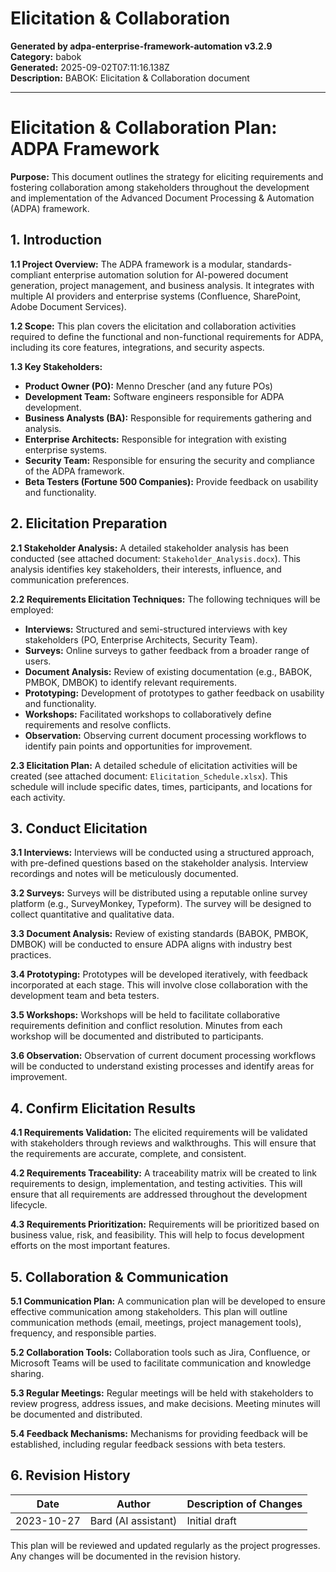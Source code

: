 # Elicitation & Collaboration

**Generated by adpa-enterprise-framework-automation v3.2.9**  
**Category:** babok  
**Generated:** 2025-09-02T07:11:16.138Z  
**Description:** BABOK: Elicitation & Collaboration document

---

# Elicitation & Collaboration Plan: ADPA Framework

**Purpose:** This document outlines the strategy for eliciting requirements and fostering collaboration among stakeholders throughout the development and implementation of the Advanced Document Processing & Automation (ADPA) framework.

## 1. Introduction

**1.1 Project Overview:** The ADPA framework is a modular, standards-compliant enterprise automation solution for AI-powered document generation, project management, and business analysis.  It integrates with multiple AI providers and enterprise systems (Confluence, SharePoint, Adobe Document Services).

**1.2 Scope:** This plan covers the elicitation and collaboration activities required to define the functional and non-functional requirements for ADPA, including its core features, integrations, and security aspects.

**1.3 Key Stakeholders:**

* **Product Owner (PO):** Menno Drescher (and any future POs)
* **Development Team:**  Software engineers responsible for ADPA development.
* **Business Analysts (BA):** Responsible for requirements gathering and analysis.
* **Enterprise Architects:**  Responsible for integration with existing enterprise systems.
* **Security Team:** Responsible for ensuring the security and compliance of the ADPA framework.
* **Beta Testers (Fortune 500 Companies):**  Provide feedback on usability and functionality.


## 2. Elicitation Preparation

**2.1 Stakeholder Analysis:**  A detailed stakeholder analysis has been conducted (see attached document:  `Stakeholder_Analysis.docx`). This analysis identifies key stakeholders, their interests, influence, and communication preferences.

**2.2 Requirements Elicitation Techniques:** The following techniques will be employed:

* **Interviews:**  Structured and semi-structured interviews with key stakeholders (PO, Enterprise Architects, Security Team).
* **Surveys:**  Online surveys to gather feedback from a broader range of users.
* **Document Analysis:** Review of existing documentation (e.g., BABOK, PMBOK, DMBOK) to identify relevant requirements.
* **Prototyping:**  Development of prototypes to gather feedback on usability and functionality.
* **Workshops:**  Facilitated workshops to collaboratively define requirements and resolve conflicts.
* **Observation:** Observing current document processing workflows to identify pain points and opportunities for improvement.


**2.3 Elicitation Plan:**  A detailed schedule of elicitation activities will be created (see attached document: `Elicitation_Schedule.xlsx`). This schedule will include specific dates, times, participants, and locations for each activity.


## 3. Conduct Elicitation

**3.1 Interviews:** Interviews will be conducted using a structured approach, with pre-defined questions based on the stakeholder analysis.  Interview recordings and notes will be meticulously documented.

**3.2 Surveys:**  Surveys will be distributed using a reputable online survey platform (e.g., SurveyMonkey, Typeform). The survey will be designed to collect quantitative and qualitative data.

**3.3 Document Analysis:**  Review of existing standards (BABOK, PMBOK, DMBOK) will be conducted to ensure ADPA aligns with industry best practices.

**3.4 Prototyping:**  Prototypes will be developed iteratively, with feedback incorporated at each stage.  This will involve close collaboration with the development team and beta testers.

**3.5 Workshops:**  Workshops will be held to facilitate collaborative requirements definition and conflict resolution.  Minutes from each workshop will be documented and distributed to participants.

**3.6 Observation:**  Observation of current document processing workflows will be conducted to understand existing processes and identify areas for improvement.


## 4. Confirm Elicitation Results

**4.1 Requirements Validation:**  The elicited requirements will be validated with stakeholders through reviews and walkthroughs.  This will ensure that the requirements are accurate, complete, and consistent.

**4.2 Requirements Traceability:**  A traceability matrix will be created to link requirements to design, implementation, and testing activities.  This will ensure that all requirements are addressed throughout the development lifecycle.

**4.3 Requirements Prioritization:**  Requirements will be prioritized based on business value, risk, and feasibility.  This will help to focus development efforts on the most important features.


## 5. Collaboration & Communication

**5.1 Communication Plan:**  A communication plan will be developed to ensure effective communication among stakeholders.  This plan will outline communication methods (email, meetings, project management tools), frequency, and responsible parties.

**5.2 Collaboration Tools:**  Collaboration tools such as Jira, Confluence, or Microsoft Teams will be used to facilitate communication and knowledge sharing.

**5.3 Regular Meetings:**  Regular meetings will be held with stakeholders to review progress, address issues, and make decisions.  Meeting minutes will be documented and distributed.

**5.4 Feedback Mechanisms:**  Mechanisms for providing feedback will be established, including regular feedback sessions with beta testers.


## 6. Revision History

| Date       | Author          | Description of Changes                                      |
|------------|-----------------|--------------------------------------------------------------|
| 2023-10-27 | Bard (AI assistant) | Initial draft                                                |


This plan will be reviewed and updated regularly as the project progresses.  Any changes will be documented in the revision history.
